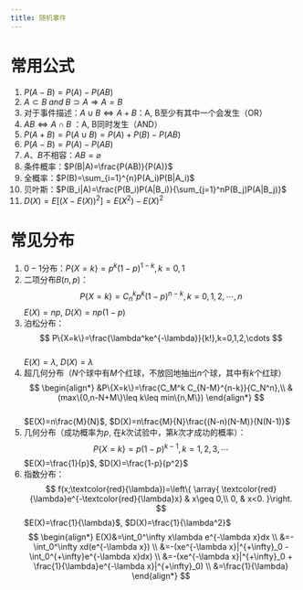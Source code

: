 ```yaml
---
title: 随机事件
---
```

# 常用公式
1. $P(A-B)=P(A)-P(AB)$
2. $A \subset B\;and\;B\supset A \Rightarrow A=B$ 
3. 对于事件描述：$A\cup B \Leftrightarrow A+B$：A, B至少有其中一个会发生（OR）
4. $AB \Leftrightarrow A\cap B$ ：A, B同时发生（AND）
5. $P(A+B)=P(A\cup B)=P(A)+P(B)-P(AB)$
6. $P(A-B)=P(A)-P(AB)$
7. $A$、$B$不相容：$AB=\varnothing$
8. 条件概率：$P(B|A)=\frac{P(AB)}{P(A)}$
9. 全概率：$P(B)=\sum_{i=1}^{n}P(A_i)P(B|A_i)$
10. 贝叶斯：$P(B_i|A)=\frac{P(B_i)P(A|B_i)}{\sum_{j=1}^nP(B_j)P(A|B_j)}$
11. $D(X)=E[(X-E(X))^2]=E(X^2)-E(X)^2$

# 常见分布

1. $0-1$分布：$P\{X=k\}=p^k(1-p)^{1-k},k=0,1$
2. 二项分布$B(n,p)$：
$$
P\{X=k\}=C_n^kp^k(1-p)^{n-k},k=0,1,2,\cdots,n
$$
$E(X)=np$, $D(X)=np(1-p)$
3. 泊松分布：
$$
P\{X=k\}=\frac{\lambda^ke^{-\lambda}}{k!},k=0,1,2,\cdots
$$  
$E(X)=\lambda$, $D(X)=\lambda$
4. 超几何分布（$N$个球中有$M$个红球，不放回地抽出$n$个球，其中有$k$个红球）
$$
\begin{align*}
&P\{X=k\}=\frac{C_M^k C_{N-M}^{n-k}}{C_N^n},\\
&(max\{0,n-N+M\}\leq k\leq min\{n,M\})
\end{align*}
$$    
$E(X)=n\frac{M}{N}$, $D(X)=n\frac{M}{N}\frac{(N-n)(N-M)}{N(N-1)}$
5. 几何分布（成功概率为$p$, 在$k$次试验中，第$k$次才成功的概率）： 
$$
P\{X=k\}=p(1-p)^{k-1},k=1,2,3,\cdots
$$ 
$E(X)=\frac{1}{p}$, $D(X)=\frac{1-p}{p^2}$
6. 指数分布： 
$$
f(x;\textcolor{red}{\lambda})=\left\{
\array{
\textcolor{red}{\lambda}e^{-\textcolor{red}{\lambda}x} & x\geq 0,\\
0, & x<0.
}\right.
$$ 
$E(X)=\frac{1}{\lambda}$, $D(X)=\frac{1}{\lambda^2}$
$$ 
\begin{align*}
E(X)&=\int_0^\infty x\lambda e^{-\lambda x}dx \\
&=- \int_0^\infty xd(e^{-\lambda x}) \\
&=-(xe^{-\lambda x}|^{+\infty}_0 - \int_0^{+\infty}e^{-\lambda x}dx) \\
&=-(xe^{-\lambda x}|^{+\infty}_0 + \frac{1}{\lambda}e^{-\lambda x}|^{+\infty}_0) \\
&=\frac{1}{\lambda}
\end{align*}
$$
